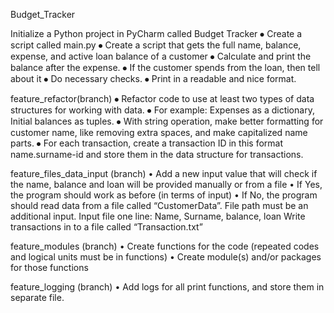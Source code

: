 Budget_Tracker

Initialize a Python project in PyCharm called Budget Tracker
⦁	Create a script called main.py
⦁	Create a script that gets the full name, balance, expense, and active loan balance of a customer
⦁	Calculate and print the balance after the expense.
⦁	If the customer spends from the loan, then tell about it
⦁	Do necessary checks.
⦁	Print in a readable and nice format.

feature_refactor(branch)
⦁	Refactor code to use at least two types of data structures for working with data.
⦁	For example: Expenses as a dictionary, Initial balances as tuples.
⦁	With string operation, make better formatting for customer name, like removing extra spaces, and make capitalized name parts.
⦁	For each transaction, create a transaction ID in this format name.surname-id and store them in the data structure for transactions.

feature_files_data_input (branch)
• Add a new input value that will check if the name, balance and loan will be provided manually or from a file
•  If Yes, the program should work as before (in terms of input)
•  If No, the program should read data from a file called “CustomerData”. 
   File path must be an additional input.
   Input file one line: Name, Surname, balance, loan
Write transactions in to a file called “Transaction.txt”

feature_modules (branch)
• Create functions for the code (repeated codes and logical units must be in functions)
• Create module(s) and/or packages for those functions

feature_logging (branch)
• Add logs for all print functions, and store them in separate file.